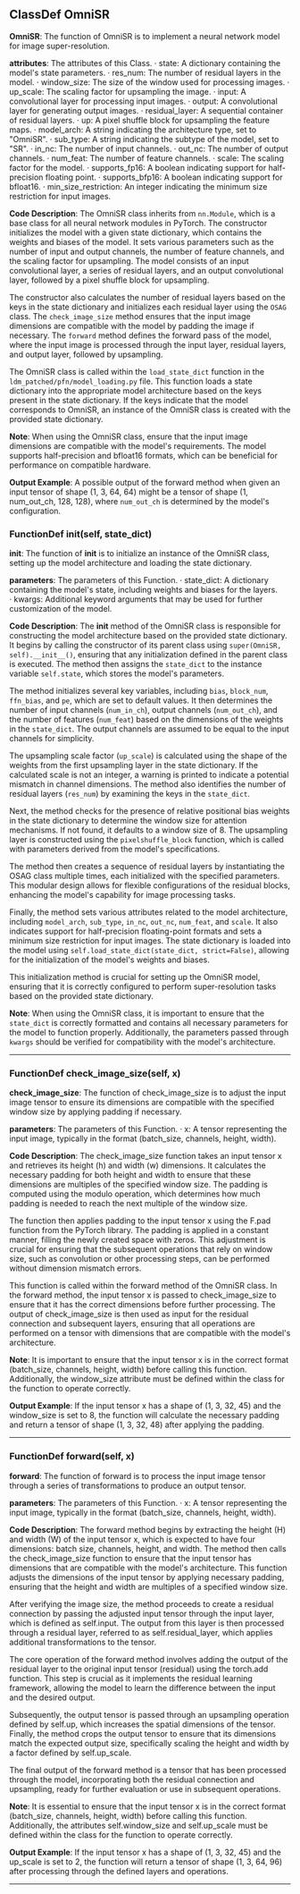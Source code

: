 ## ClassDef OmniSR
**OmniSR**: The function of OmniSR is to implement a neural network model for image super-resolution.

**attributes**: The attributes of this Class.
· state: A dictionary containing the model's state parameters.
· res_num: The number of residual layers in the model.
· window_size: The size of the window used for processing images.
· up_scale: The scaling factor for upsampling the image.
· input: A convolutional layer for processing input images.
· output: A convolutional layer for generating output images.
· residual_layer: A sequential container of residual layers.
· up: A pixel shuffle block for upsampling the feature maps.
· model_arch: A string indicating the architecture type, set to "OmniSR".
· sub_type: A string indicating the subtype of the model, set to "SR".
· in_nc: The number of input channels.
· out_nc: The number of output channels.
· num_feat: The number of feature channels.
· scale: The scaling factor for the model.
· supports_fp16: A boolean indicating support for half-precision floating point.
· supports_bfp16: A boolean indicating support for bfloat16.
· min_size_restriction: An integer indicating the minimum size restriction for input images.

**Code Description**: The OmniSR class inherits from `nn.Module`, which is a base class for all neural network modules in PyTorch. The constructor initializes the model with a given state dictionary, which contains the weights and biases of the model. It sets various parameters such as the number of input and output channels, the number of feature channels, and the scaling factor for upsampling. The model consists of an input convolutional layer, a series of residual layers, and an output convolutional layer, followed by a pixel shuffle block for upsampling.

The constructor also calculates the number of residual layers based on the keys in the state dictionary and initializes each residual layer using the `OSAG` class. The `check_image_size` method ensures that the input image dimensions are compatible with the model by padding the image if necessary. The `forward` method defines the forward pass of the model, where the input image is processed through the input layer, residual layers, and output layer, followed by upsampling.

The OmniSR class is called within the `load_state_dict` function in the `ldm_patched/pfn/model_loading.py` file. This function loads a state dictionary into the appropriate model architecture based on the keys present in the state dictionary. If the keys indicate that the model corresponds to OmniSR, an instance of the OmniSR class is created with the provided state dictionary.

**Note**: When using the OmniSR class, ensure that the input image dimensions are compatible with the model's requirements. The model supports half-precision and bfloat16 formats, which can be beneficial for performance on compatible hardware.

**Output Example**: A possible output of the forward method when given an input tensor of shape (1, 3, 64, 64) might be a tensor of shape (1, num_out_ch, 128, 128), where `num_out_ch` is determined by the model's configuration.
### FunctionDef __init__(self, state_dict)
**__init__**: The function of __init__ is to initialize an instance of the OmniSR class, setting up the model architecture and loading the state dictionary.

**parameters**: The parameters of this Function.
· state_dict: A dictionary containing the model's state, including weights and biases for the layers.  
· kwargs: Additional keyword arguments that may be used for further customization of the model.

**Code Description**: The __init__ method of the OmniSR class is responsible for constructing the model architecture based on the provided state dictionary. It begins by calling the constructor of its parent class using `super(OmniSR, self).__init__()`, ensuring that any initialization defined in the parent class is executed. The method then assigns the `state_dict` to the instance variable `self.state`, which stores the model's parameters.

The method initializes several key variables, including `bias`, `block_num`, `ffn_bias`, and `pe`, which are set to default values. It then determines the number of input channels (`num_in_ch`), output channels (`num_out_ch`), and the number of features (`num_feat`) based on the dimensions of the weights in the `state_dict`. The output channels are assumed to be equal to the input channels for simplicity.

The upsampling scale factor (`up_scale`) is calculated using the shape of the weights from the first upsampling layer in the state dictionary. If the calculated scale is not an integer, a warning is printed to indicate a potential mismatch in channel dimensions. The method also identifies the number of residual layers (`res_num`) by examining the keys in the `state_dict`.

Next, the method checks for the presence of relative positional bias weights in the state dictionary to determine the window size for attention mechanisms. If not found, it defaults to a window size of 8. The upsampling layer is constructed using the `pixelshuffle_block` function, which is called with parameters derived from the model's specifications.

The method then creates a sequence of residual layers by instantiating the OSAG class multiple times, each initialized with the specified parameters. This modular design allows for flexible configurations of the residual blocks, enhancing the model's capability for image processing tasks.

Finally, the method sets various attributes related to the model architecture, including `model_arch`, `sub_type`, `in_nc`, `out_nc`, `num_feat`, and `scale`. It also indicates support for half-precision floating-point formats and sets a minimum size restriction for input images. The state dictionary is loaded into the model using `self.load_state_dict(state_dict, strict=False)`, allowing for the initialization of the model's weights and biases.

This initialization method is crucial for setting up the OmniSR model, ensuring that it is correctly configured to perform super-resolution tasks based on the provided state dictionary.

**Note**: When using the OmniSR class, it is important to ensure that the `state_dict` is correctly formatted and contains all necessary parameters for the model to function properly. Additionally, the parameters passed through `kwargs` should be verified for compatibility with the model's architecture.
***
### FunctionDef check_image_size(self, x)
**check_image_size**: The function of check_image_size is to adjust the input image tensor to ensure its dimensions are compatible with the specified window size by applying padding if necessary.

**parameters**: The parameters of this Function.
· x: A tensor representing the input image, typically in the format (batch_size, channels, height, width).

**Code Description**: The check_image_size function takes an input tensor x and retrieves its height (h) and width (w) dimensions. It calculates the necessary padding for both height and width to ensure that these dimensions are multiples of the specified window size. The padding is computed using the modulo operation, which determines how much padding is needed to reach the next multiple of the window size. 

The function then applies padding to the input tensor x using the F.pad function from the PyTorch library. The padding is applied in a constant manner, filling the newly created space with zeros. This adjustment is crucial for ensuring that the subsequent operations that rely on window size, such as convolution or other processing steps, can be performed without dimension mismatch errors.

This function is called within the forward method of the OmniSR class. In the forward method, the input tensor x is passed to check_image_size to ensure that it has the correct dimensions before further processing. The output of check_image_size is then used as input for the residual connection and subsequent layers, ensuring that all operations are performed on a tensor with dimensions that are compatible with the model's architecture.

**Note**: It is important to ensure that the input tensor x is in the correct format (batch_size, channels, height, width) before calling this function. Additionally, the window_size attribute must be defined within the class for the function to operate correctly.

**Output Example**: If the input tensor x has a shape of (1, 3, 32, 45) and the window_size is set to 8, the function will calculate the necessary padding and return a tensor of shape (1, 3, 32, 48) after applying the padding.
***
### FunctionDef forward(self, x)
**forward**: The function of forward is to process the input image tensor through a series of transformations to produce an output tensor.

**parameters**: The parameters of this Function.
· x: A tensor representing the input image, typically in the format (batch_size, channels, height, width).

**Code Description**: The forward method begins by extracting the height (H) and width (W) of the input tensor x, which is expected to have four dimensions: batch size, channels, height, and width. The method then calls the check_image_size function to ensure that the input tensor has dimensions that are compatible with the model's architecture. This function adjusts the dimensions of the input tensor by applying necessary padding, ensuring that the height and width are multiples of a specified window size.

After verifying the image size, the method proceeds to create a residual connection by passing the adjusted input tensor through the input layer, which is defined as self.input. The output from this layer is then processed through a residual layer, referred to as self.residual_layer, which applies additional transformations to the tensor.

The core operation of the forward method involves adding the output of the residual layer to the original input tensor (residual) using the torch.add function. This step is crucial as it implements the residual learning framework, allowing the model to learn the difference between the input and the desired output.

Subsequently, the output tensor is passed through an upsampling operation defined by self.up, which increases the spatial dimensions of the tensor. Finally, the method crops the output tensor to ensure that its dimensions match the expected output size, specifically scaling the height and width by a factor defined by self.up_scale.

The final output of the forward method is a tensor that has been processed through the model, incorporating both the residual connection and upsampling, ready for further evaluation or use in subsequent operations.

**Note**: It is essential to ensure that the input tensor x is in the correct format (batch_size, channels, height, width) before calling this function. Additionally, the attributes self.window_size and self.up_scale must be defined within the class for the function to operate correctly.

**Output Example**: If the input tensor x has a shape of (1, 3, 32, 45) and the up_scale is set to 2, the function will return a tensor of shape (1, 3, 64, 96) after processing through the defined layers and operations.
***
